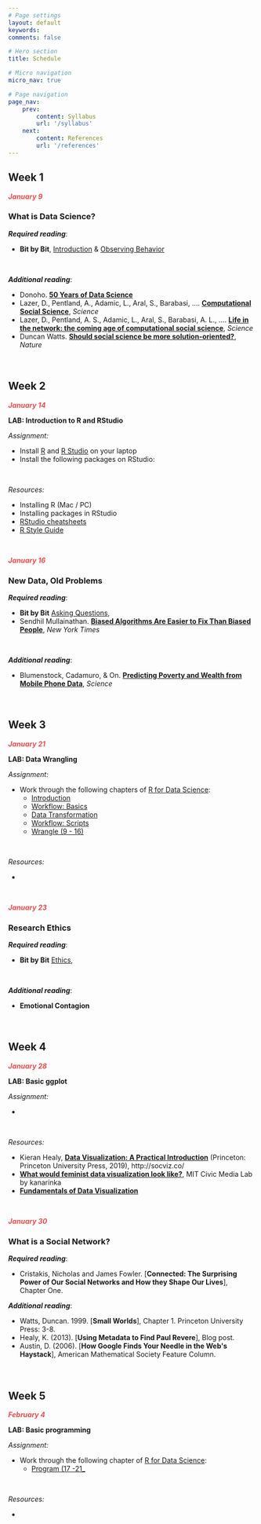 ```yaml
---
# Page settings
layout: default
keywords:
comments: false

# Hero section
title: Schedule

# Micro navigation
micro_nav: true

# Page navigation
page_nav:
    prev:
        content: Syllabus
        url: '/syllabus'
    next:
        content: References
        url: '/references'
---
```


## Week 1
<b><i><font color="#E84E4E">January 9</font></i></b>
### What is Data Science?

***Required reading***:
- **Bit by Bit**, [Introduction](https://www.bitbybitbook.com/en/1st-ed/introduction/) & [Observing Behavior](https://www.bitbybitbook.com/en/1st-ed/observing-behavior/)
<br/>

***Additional reading***:
- Donoho. [**50 Years of Data Science**](https://courses.csail.mit.edu/18.337/2015/docs/50YearsDataScience.pdf)
- Lazer, D., Pentland, A., Adamic, L., Aral, S., Barabasi, .... [**Computational Social Science**](https://science.sciencemag.org/content/323/5915/721), *Science* 
- Lazer, D., Pentland, A. S., Adamic, L., Aral, S., Barabasi, A. L., .... [**Life in the network: the coming age of computational social science**](https://www.ncbi.nlm.nih.gov/pmc/articles/PMC2745217/), *Science*
- Duncan Watts. [**Should social science be more solution-oriented?**](https://www.nature.com/articles/s41562-016-0015), *Nature*
<br/><br/><br/>

## Week 2
<b><i><font color="#E84E4E">January 14</font></i></b>

<div class="callout callout--info">
<p><b>LAB: Introduction to R and RStudio </b></p>
<i>Assignment:</i> <br/>
<ul>
<li>Install <a href = "cloud.r-project.org">R</a> and <a href = "https://www.rstudio.com/">R Studio</a> on your laptop </li>
<li>Install the following packages on RStudio: </li>
</ul>
<br/>

<i>Resources:</i><br/>
<ul>
  <li>Installing R (Mac / PC)</li>
  <li>Installing packages in RStudio</li>
  <li><a href = "https://rstudio.com/resources/cheatsheets/">RStudio cheatsheets</a></li>
  <li><a href = "https://style.tidyverse.org/">R Style Guide</a> </li>
</ul>
</div>
<br/>

<b><i><font color="#E84E4E">January 16</font></i></b>
### New Data, Old Problems

***Required reading***:
- **Bit by Bit** [Asking Questions](https://www.bitbybitbook.com/en/1st-ed/asking-questions/), 
- Sendhil Mullainathan. [**Biased Algorithms Are Easier to Fix Than Biased People**](https://www.nytimes.com/2019/12/06/business/algorithm-bias-fix.html), *New York Times*
<br/>

***Additional reading***:
- Blumenstock, Cadamuro, & On. [**Predicting Poverty and Wealth from Mobile Phone Data**](https://science.sciencemag.org/content/350/6264/1073), *Science*
<br/><br/><br/>

## Week 3
<b><i><font color="#E84E4E">January 21</font></i></b>

<div class="callout callout--info">
<p><b>LAB: Data Wrangling </b></p>
<i>Assignment:</i> <br/>
<ul>
<li>Work through the following chapters of <a href = "http://r4ds.had.co.nz/">R for Data Science</a>: 
<ul>
<li><a href = "https://r4ds.had.co.nz/introduction.html">Introduction</a></li>
<li><a href = "https://r4ds.had.co.nz/workflow-basics.html">Workflow: Basics</a></li>
<li><a href = "https://r4ds.had.co.nz/transform.html">Data Transformation</a></li>
<li><a href = "https://r4ds.had.co.nz/workflow-scripts.html">Workflow: Scripts</a></li>
<li><a href = "https://r4ds.had.co.nz/wrangle-intro.html">Wrangle (9 - 16)</a></li>
</ul></li>
</ul>
<br/>

<i>Resources:</i><br/>
<ul>
  <li></li>
</ul>
</div>
<br/>

<b><i><font color="#E84E4E">January 23</font></i></b>
### Research Ethics
***Required reading***:
- **Bit by Bit** [Ethics](https://www.bitbybitbook.com/en/1st-ed/ethics/), 
<br/>

***Additional reading***:
- **Emotional Contagion**
<br/><br/><br/>


## Week 4
<b><i><font color="#E84E4E">January 28</font></i></b>

<div class="callout callout--info">
<p><b>LAB: Basic ggplot</b></p>
<i>Assignment:</i> <br/>
<ul>
<li></li>
</ul>
<br/>

<i>Resources:</i><br/>
<ul>
  <li>Kieran Healy, <b><a href = "http://socviz.co/">Data Visualization: A Practical Introduction</a></b> (Princeton: Princeton University Press, 2019), http://socviz.co/ </li>
  <li><b><a href = "https://civic.mit.edu/2015/12/01/feminist-data-visualization/">What would feminist data visualization look like?</a></b>, MIT Civic Media Lab by kanarinka </li>
  <li><b><a href = "https://serialmentor.com/dataviz/">Fundamentals of Data Visualization</a></b></li>
</ul>
</div>
<br/>

<b><i><font color="#E84E4E">January 30</font></i></b>
### What is a Social Network?

***Required reading***:
<br/>
- Cristakis, Nicholas and James Fowler. [**Connected: The Surprising Power of Our Social Networks and How they Shape Our Lives**], Chapter One.

***Additional reading***:
- Watts, Duncan. 1999. [**Small Worlds**], Chapter 1. Princeton University Press: 3-8.
- Healy, K. (2013). [**Using Metadata to Find Paul Revere**], Blog post.
- Austin, D. (2006). [**How Google Finds Your Needle in the Web's Haystack**], 
American Mathematical Society Feature Column.
<br/><br/><br/>

## Week 5
<b><i><font color="#E84E4E">February 4</font></i></b>

<div class="callout callout--info">
<p><b>LAB: Basic programming</b></p>
<i>Assignment:</i> <br/>
<ul>
<li>Work through the following chapter of <a href = "http://r4ds.had.co.nz/">R for Data Science</a>: 
<ul>
<li><a href = "https://r4ds.had.co.nz/program-intro.html">Program (17 -21_</a></li>
</ul></li>
</ul>
<br/>

<i>Resources:</i><br/>
<ul>
  <li></li>
</ul>
</div>
<br/>
